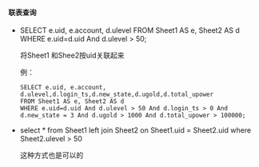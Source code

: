 #### 联表查询

* SELECT e.uid, e.account, d.ulevel
  FROM Sheet1 AS e, Sheet2 AS d 
  WHERE e.uid=d.uid And d.ulevel > 50;

  将Sheet1 和Shee2按uid关联起来

  例：

  ```
  SELECT e.uid, e.account, d.ulevel,d.login_ts,d.new_state,d.ugold,d.total_upower
  FROM Sheet1 AS e, Sheet2 AS d 
  WHERE e.uid=d.uid And d.ulevel > 50 And d.login_ts > 0 And d.new_state = 3 And d.ugold > 1000 And d.total_upower > 100000;
  ```

  

* select * 
  from Sheet1 
  left join Sheet2
  on Sheet1.uid = Sheet2.uid
  where  Sheet2.ulevel > 50

  这种方式也是可以的